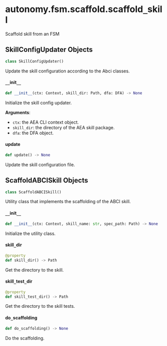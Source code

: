 <a id="autonomy.fsm.scaffold.scaffold_skill"></a>

# autonomy.fsm.scaffold.scaffold`_`skill

Scaffold skill from an FSM

<a id="autonomy.fsm.scaffold.scaffold_skill.SkillConfigUpdater"></a>

## SkillConfigUpdater Objects

```python
class SkillConfigUpdater()
```

Update the skill configuration according to the Abci classes.

<a id="autonomy.fsm.scaffold.scaffold_skill.SkillConfigUpdater.__init__"></a>

#### `__`init`__`

```python
def __init__(ctx: Context, skill_dir: Path, dfa: DFA) -> None
```

Initialize the skill config updater.

**Arguments**:

- `ctx`: the AEA CLI context object.
- `skill_dir`: the directory of the AEA skill package.
- `dfa`: the DFA object.

<a id="autonomy.fsm.scaffold.scaffold_skill.SkillConfigUpdater.update"></a>

#### update

```python
def update() -> None
```

Update the skill configuration file.

<a id="autonomy.fsm.scaffold.scaffold_skill.ScaffoldABCISkill"></a>

## ScaffoldABCISkill Objects

```python
class ScaffoldABCISkill()
```

Utility class that implements the scaffolding of the ABCI skill.

<a id="autonomy.fsm.scaffold.scaffold_skill.ScaffoldABCISkill.__init__"></a>

#### `__`init`__`

```python
def __init__(ctx: Context, skill_name: str, spec_path: Path) -> None
```

Initialize the utility class.

<a id="autonomy.fsm.scaffold.scaffold_skill.ScaffoldABCISkill.skill_dir"></a>

#### skill`_`dir

```python
@property
def skill_dir() -> Path
```

Get the directory to the skill.

<a id="autonomy.fsm.scaffold.scaffold_skill.ScaffoldABCISkill.skill_test_dir"></a>

#### skill`_`test`_`dir

```python
@property
def skill_test_dir() -> Path
```

Get the directory to the skill tests.

<a id="autonomy.fsm.scaffold.scaffold_skill.ScaffoldABCISkill.do_scaffolding"></a>

#### do`_`scaffolding

```python
def do_scaffolding() -> None
```

Do the scaffolding.

